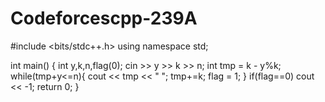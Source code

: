 # Codeforcescpp-239A
#include <bits/stdc++.h>
using namespace std;

int main() {
	int y,k,n,flag(0);
  cin >> y >> k >> n;
  int tmp = k - y%k;
  while(tmp+y<=n){
    cout << tmp << " ";
    tmp+=k;
    flag = 1;
  }
  if(flag==0)
    cout << -1;
	return 0;
}
